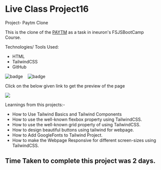 # Live Class Project16

Project- Paytm Clone

This is the clone of the [PAYTM](https://paytm.com/) as a task in ineuron's FSJSBootCamp Course.

Technologies/ Tools Used:

- HTML
- TailwindCSS
- GitHub

![badge](https://img.shields.io/badge/HTML5-E34F26?style=for-the-badge&logo=html5&logoColor=white)&nbsp;&nbsp;&nbsp;
![badge](https://img.shields.io/badge/Tailwind_CSS-38B2AC?style=for-the-badge&logo=tailwind-css&logoColor=white)


Click on the below given link to get the preview of the page

<a href="https://pujari-paytm-clone.netlify.app/">
<img src="https://img.shields.io/badge/Netlify-00C7B7?style=for-the-badge&logo=netlify&logoColor=white">
</a>

Learnings from this projects:-
* How to Use Tailwind Basics and Tailwind Components
* How to use the well-known flexbox property using TailwindCSS.
* How to use the well-known grid property of using TailwindCSS.
* How to design beautiful buttons using tailwind for webpage.
* How to Add GoogleFonts to Tailwind Project.
* How to make the Webpage Responsive for different screen-sizes using TailwindCSS.

## Time Taken to complete this project was 2 days.